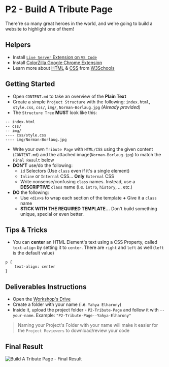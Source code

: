 # P2 - Build A Tribute Page
There're so many great heroes in the world, and we're going to build a website to highlight one of them!

## Helpers
- Install [`Live Server` Extension on `VS Code`](https://marketplace.visualstudio.com/items?itemName=ritwickdey.LiveServer)
- Install [ColorZilla Google Chrome Extension](http://www.colorzilla.com/chrome/)
- Learn more about [HTML](https://www.w3schools.com/html/default.asp) & [CSS](https://www.w3schools.com/css/default.asp) from [W3Schools](https://www.w3schools.com)

## Getting Started
- Open `CONTENT.md` to take an overview of the **Plain Text**
- Create a simple `Project Structure` with the following: `index.html`, `style.css`, `css/`, `img/`, `Norman-Borlaug.jpg` _(Already provided)_
- The `Structure Tree` **MUST** look like this:
```
-- index.html
-- css/
-- img/
---- css/style.css
---- img/Norman-Borlaug.jpg
```
- Write your own `Tribute Page` with `HTML/CSS` using the given content (`CONTENT.md`) and the attached image(`Norman-Borlaug.jpg`) to match the `Final Result` below
- **DON'T** use/do the following:
    - `id` Selectors (Use `class` even if it's a single element)
    - `Inline` or `Internal` CSS... **Only** `External` CSS
    - Write nonsense/confusing `class` names. Instead, use a **DESCRIPTIVE** `class` name (i.e. `intro`, `history`, ... etc.)
- **DO** the following:
    - Use `<div>`s to wrap each section of the template **+** Give it a `class` name
    - **STICK WITH THE REQUIRED TEMPLATE...** Don't build something unique, special or even better.
## Tips & Tricks
- You can **center** an HTML Element's text using a CSS Property, called `text-align` by setting it to `center`. There are `right` and `left` as well (`left` is the default value)
```
p {
    text-align: center
}
```

## Deliverables Instructions
- Open the [Workshop's Drive](https://drive.google.com/drive/u/0/folders/1NSbd29QsturGGTne4UyBh1VOT3rkduOm)
- Create a folder with your name (i.e. `Yahya Elharony`)
- Inside it, upload the project folder - `P2-Tribute-Page` and follow it with `--your-name`. Example: `"P2-Tribute-Page--Yahya-Elharony"`
> Naming your Project's Folder with your name will make it easier for the `Project Reviewers` to download/review your code

## Final Result
![Build A Tribute Page - Final Result](https://user-images.githubusercontent.com/16986422/54327704-aea6ca00-4613-11e9-8781-e815be563af5.png)